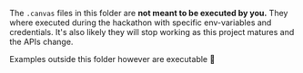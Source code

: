 The `.canvas` files in this folder are **not meant to be executed by you.**
They where executed during the hackathon with specific env-variables and credentials.
It's also likely they will stop working as this project matures and the APIs change.

Examples outside this folder however are executable :tada:
